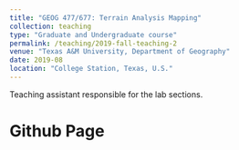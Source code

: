 ```yaml
---
title: "GEOG 477/677: Terrain Analysis Mapping"
collection: teaching
type: "Graduate and Undergraduate course"
permalink: /teaching/2019-fall-teaching-2
venue: "Texas A&M University, Department of Geography"
date: 2019-08
location: "College Station, Texas, U.S."
---
```


Teaching assistant responsible for the lab sections.

Github Page
======

